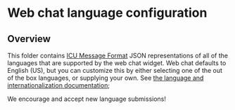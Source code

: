 # Web chat language configuration

## Overview

This folder contains [ICU Message Format](http://userguide.icu-project.org/formatparse/messages) JSON representations of all of the languages that are supported by the web chat widget. Web chat defaults to English (US), but you can customize this by either selecting one of the out of the box languages, or supplying your own. See [the language and internationalization documentation](https://web-chat.global.assistant.watson.cloud.ibm.com/carbon-chat.html#languages);

We encourage and accept new language submissions!